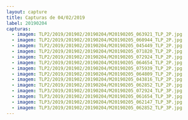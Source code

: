 ```yaml
---
layout: capture
title: Capturas de 04/02/2019
label: 20190204
capturas:
  - imagem: TLP2/2019/201902/20190204/M20190205_063921_TLP_2P.jpg
  - imagem: TLP2/2019/201902/20190204/M20190205_060944_TLP_2P.jpg
  - imagem: TLP2/2019/201902/20190204/M20190205_045449_TLP_2P.jpg
  - imagem: TLP2/2019/201902/20190204/M20190205_071820_TLP_2P.jpg
  - imagem: TLP2/2019/201902/20190204/M20190205_072924_TLP_2P.jpg
  - imagem: TLP2/2019/201902/20190204/M20190205_064654_TLP_2P.jpg
  - imagem: TLP2/2019/201902/20190204/M20190205_075939_TLP_2P.jpg
  - imagem: TLP2/2019/201902/20190204/M20190205_064809_TLP_2P.jpg
  - imagem: TLP2/2019/201902/20190204/M20190205_043816_TLP_2P.jpg
  - imagem: TLP2/2019/201902/20190204/M20190205_062852_TLP_2P.jpg
  - imagem: TLP3/2019/201902/20190204/M20190205_072924_TLP_3P.jpg
  - imagem: TLP3/2019/201902/20190204/M20190205_061654_TLP_3P.jpg
  - imagem: TLP3/2019/201902/20190204/M20190205_062147_TLP_3P.jpg
  - imagem: TLP3/2019/201902/20190204/M20190205_062852_TLP_3P.jpg
---
```

